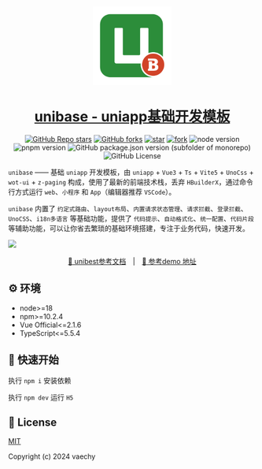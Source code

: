 <p align="center">
  <a href="https://github.com/codercup2/unibest">
    <img width="160" src="./src/static/logo.svg">
  </a>
</p>

<h1 align="center">
  <a href="https://github.com/codercup2/unibest" target="_blank">unibase - uniapp基础开发模板</a>
</h1>

<div align="center">

[![GitHub Repo stars](https://img.shields.io/github/stars/codercup/unibest?style=flat&logo=github)](https://github.com/codercup/unibest)
[![GitHub forks](https://img.shields.io/github/forks/codercup/unibest?style=flat&logo=github)](https://github.com/codercup/unibest)
[![star](https://gitee.com/codercup/unibest/badge/star.svg?theme=dark)](https://gitee.com/codercup/unibest/stargazers)
[![fork](https://gitee.com/codercup/unibest/badge/fork.svg?theme=dark)](https://gitee.com/codercup/unibest/members)
![node version](https://img.shields.io/badge/node-%3E%3D18-green)
![pnpm version](https://img.shields.io/badge/pnpm-%3E%3D7.30-green)
![GitHub package.json version (subfolder of monorepo)](https://img.shields.io/github/package-json/v/codercup/unibest)
![GitHub License](https://img.shields.io/github/license/codercup/unibest)

</div>

`unibase` —— 基础 `uniapp` 开发模板，由 `uniapp` + `Vue3` + `Ts` + `Vite5` + `UnoCss` + `wot-ui` + `z-paging` 构成，使用了最新的前端技术栈，丢弃 `HBuilderX`，通过命令行方式运行 `web`、`小程序` 和 `App`（编辑器推荐 `VSCode`）。

`unibase` 内置了 `约定式路由`、`layout布局`、`内置请求状态管理`、`请求拦截`、`登录拦截`、`UnoCSS`、`i18n多语言` 等基础功能，提供了 `代码提示`、`自动格式化`、`统一配置`、`代码片段` 等辅助功能，可以让你省去繁琐的基础环境搭建，专注于业务代码，快速开发。

![](https://raw.githubusercontent.com/andreasbm/readme/master/screenshots/lines/rainbow.png)

<p align="center">
  <a href="https://codercup2.github.io/unibest-docs/" target="_blank">📖 unibest参考文档</a>
  <span style="margin:0 10px;">|</span>
  <a href="https://codercup2.github.io/hello-unibest/" target="_blank">📱 参考demo 地址</a>
</p>

## ⚙️ 环境

- node>=18
- npm>=10.2.4
- Vue Official<=2.1.6
- TypeScript<=5.5.4

## &#x1F4C2; 快速开始

执行 `npm i` 安装依赖

执行 `npm dev` 运行 `H5`

## 📄 License

[MIT](https://opensource.org/license/mit/)

Copyright (c) 2024 vaechy
